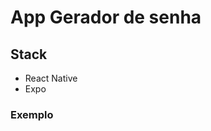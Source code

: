 # App Gerador de senha

## Stack
  - React Native
  - Expo


### Exemplo
<!-- <div style='width: 100px; height: 100px;'>
  <img src="assets/exempleVideo.gif">
</div> -->